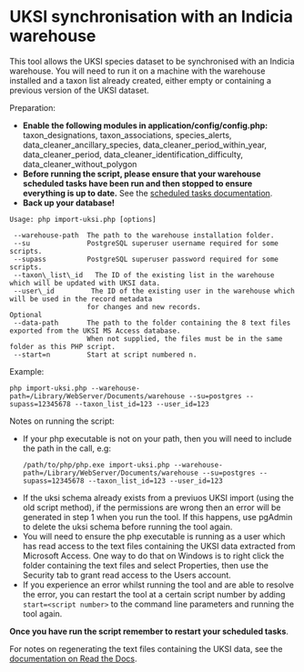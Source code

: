 # UKSI synchronisation with an Indicia warehouse

This tool allows the UKSI species dataset to be synchronised with an Indicia
warehouse. You will need to run it on a machine with the warehouse installed
and a taxon list already created, either empty or containing a previous version
of the UKSI dataset.

Preparation:

* **Enable the following modules in application/config/config.php:** taxon_designations, taxon_associations, species_alerts, data_cleaner_ancillary_species, data_cleaner_period_within_year, data_cleaner_period, data_cleaner_identification_difficulty, data_cleaner_without_polygon
* **Before running the script, please ensure that your warehouse scheduled tasks
  have been run and then stopped to ensure everything is up to date.** See the
  [scheduled tasks documentation](http://indicia-docs.readthedocs.io/en/latest/administrating/warehouse/scheduled-tasks.html?highlight=scheduled).
* **Back up your database!**

```
Usage: php import-uksi.php [options]

 --warehouse-path  The path to the warehouse installation folder.
 --su              PostgreSQL superuser username required for some scripts.
 --supass          PostgreSQL superuser password required for some scripts.
 --taxon\_list\_id   The ID of the existing list in the warehouse which will be updated with UKSI data.
 --user\_id         The ID of the existing user in the warehouse which will be used in the record metadata
                   for changes and new records.
Optional
 --data-path       The path to the folder containing the 8 text files exported from the UKSI MS Access database.
                   When not supplied, the files must be in the same folder as this PHP script.
 --start=n         Start at script numbered n.
```

Example:
```
php import-uksi.php --warehouse-path=/Library/WebServer/Documents/warehouse --su=postgres --supass=12345678 --taxon_list_id=123 --user_id=123
```

Notes on running the script:
* If your php executable is not on your path, then you will need to include the
  path in the call, e.g:
  ```
  /path/to/php/php.exe import-uksi.php --warehouse-path=/Library/WebServer/Documents/warehouse --su=postgres --supass=12345678 --taxon_list_id=123 --user_id=123
  ```
* If the uksi schema already exists from a previuos UKSI import (using the
  old script method), if the permissions are wrong then an error will be
  generated in step 1 when you run the tool. If this happens, use pgAdmin
  to delete the uksi schema before running the tool again.
* You will need to ensure the php executable is running as a user which has
  read access to the text files containing the UKSI data extracted from
  Microsoft Access. One way to do that on Windows is to right click the folder
  containing the text files and select Properties, then use the Security tab
  to grant read access to the Users account.
* If you experience an error whilst running the tool and are able to resolve
  the error, you can restart the tool at a certain script number by adding
  ```start=<script number>``` to the command line parameters and running the tool again.

**Once you have run the script remember to restart your scheduled tasks**.

For notes on regenerating the text files containing the UKSI data, see the
[documentation on Read the Docs](http://indicia-docs.readthedocs.io/en/latest/administrating/warehouse/importing-uksi.html?highlight=uksi).
